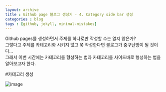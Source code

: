 ```yaml
---
layout: archive
title : Github page 블로그 생성기 - 4. Category side bar 생성
categories : blog
tags : [github, jekyll, minimal-mistakes]
---
```


Github pages를 생성하면서 주제를 하나로만 작성할 수는 없지 않은가?   
그렇다고 주제를 카테고리화 시키지 않고 쭉 작성한다면 블로그가 중구난방이 될 것이다...  
그래서 이번 시간에는 카테고리를 형성하는 법과 카테고리를 사이드바로 형성하는 법을 알아보고자 한다.

#카테고리 생성

![image](https://github.com/user-attachments/assets/b337c8ef-777a-443d-8051-69b524a69819)

